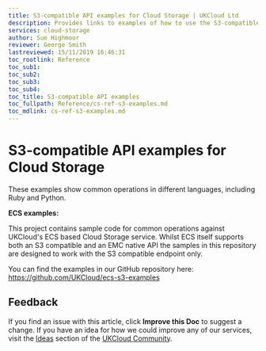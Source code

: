 ```yaml
---
title: S3-compatible API examples for Cloud Storage | UKCloud Ltd
description: Provides links to examples of how to use the S3-compatible API with UKCloud’s Cloud Storage service
services: cloud-storage
author: Sue Highmoor
reviewer: George Smith
lastreviewed: 15/11/2019 16:46:31
toc_rootlink: Reference
toc_sub1: 
toc_sub2:
toc_sub3:
toc_sub4:
toc_title: S3-compatible API examples
toc_fullpath: Reference/cs-ref-s3-examples.md
toc_mdlink: cs-ref-s3-examples.md
---
```


# S3-compatible API examples for Cloud Storage

These examples show common operations in different languages, including Ruby and Python.

**ECS examples:**

This project contains sample code for common operations against UKCloud's ECS based Cloud Storage service. Whilst ECS itself supports both an S3 compatible and an EMC native API the samples in this repository are designed to work with the S3 compatible endpoint only.

You can find the examples in our GitHub repository here: <https://github.com/UKCloud/ecs-s3-examples>

## Feedback

If you find an issue with this article, click **Improve this Doc** to suggest a change. If you have an idea for how we could improve any of our services, visit the [Ideas](https://community.ukcloud.com/ideas) section of the [UKCloud Community](https://community.ukcloud.com).
